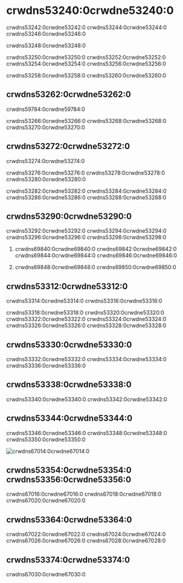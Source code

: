 # crwdns53240:0crwdne53240:0

crwdns53242:0crwdne53242:0 crwdns53244:0crwdne53244:0 crwdns53246:0crwdne53246:0

crwdns53248:0crwdne53248:0

crwdns53250:0crwdne53250:0 crwdns53252:0crwdne53252:0 crwdns53254:0crwdne53254:0 crwdns53256:0crwdne53256:0

crwdns53258:0crwdne53258:0 crwdns53260:0crwdne53260:0

## crwdns53262:0crwdne53262:0

crwdns59784:0crwdne59784:0

crwdns53266:0crwdne53266:0 crwdns53268:0crwdne53268:0 crwdns53270:0crwdne53270:0

## crwdns53272:0crwdne53272:0

crwdns53274:0crwdne53274:0

crwdns53276:0crwdne53276:0 crwdns53278:0crwdne53278:0 crwdns53280:0crwdne53280:0

crwdns53282:0crwdne53282:0 crwdns53284:0crwdne53284:0 crwdns53286:0crwdne53286:0 crwdns53288:0crwdne53288:0

## crwdns53290:0crwdne53290:0

crwdns53292:0crwdne53292:0 crwdns53294:0crwdne53294:0 crwdns53296:0crwdne53296:0 crwdns53298:0crwdne53298:0

1. crwdns69840:0crwdne69840:0 crwdns69842:0crwdne69842:0 crwdns69844:0crwdne69844:0 crwdns69846:0crwdne69846:0

2. crwdns69848:0crwdne69848:0 crwdns69850:0crwdne69850:0

## crwdns53312:0crwdne53312:0

crwdns53314:0crwdne53314:0 crwdns53316:0crwdne53316:0

crwdns53318:0crwdne53318:0 crwdns53320:0crwdne53320:0 crwdns53322:0crwdne53322:0 crwdns53324:0crwdne53324:0 crwdns53326:0crwdne53326:0 crwdns53328:0crwdne53328:0

## crwdns53330:0crwdne53330:0

crwdns53332:0crwdne53332:0 crwdns53334:0crwdne53334:0 crwdns53336:0crwdne53336:0

## crwdns53338:0crwdne53338:0

crwdns53340:0crwdne53340:0 crwdns53342:0crwdne53342:0

## crwdns53344:0crwdne53344:0

crwdns53346:0crwdne53346:0 crwdns53348:0crwdne53348:0 crwdns53350:0crwdne53350:0

![crwdns67014:0crwdne67014:0](crwdns67012:0crwdne67012:0)

## crwdns53354:0crwdne53354:0 crwdns53356:0crwdne53356:0

crwdns67016:0crwdne67016:0 crwdns67018:0crwdne67018:0 crwdns67020:0crwdne67020:0

## crwdns53364:0crwdne53364:0

crwdns67022:0crwdne67022:0 crwdns67024:0crwdne67024:0 crwdns67026:0crwdne67026:0 crwdns67028:0crwdne67028:0

## crwdns53374:0crwdne53374:0

crwdns67030:0crwdne67030:0
